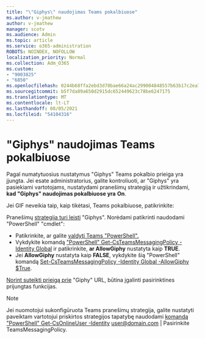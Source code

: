 ```yaml
---
title: "\"Giphys\" naudojimas Teams pokalbiuose"
ms.author: v-jmathew
author: v-jmathew
manager: scotv
ms.audience: Admin
ms.topic: article
ms.service: o365-administration
ROBOTS: NOINDEX, NOFOLLOW
localization_priority: Normal
ms.collection: Adm_O365
ms.custom:
- "9003825"
- "6850"
ms.openlocfilehash: 0244b68ffa2ebd3d70bae66a24ac299004848557b63b17c2ea74fafaff22bb8c
ms.sourcegitcommit: b5f7da89a650d2915dc652449623c78be6247175
ms.translationtype: MT
ms.contentlocale: lt-LT
ms.lasthandoff: 08/05/2021
ms.locfileid: "54104316"
---
```

# <a name="using-giphys-in-teams-conversations"></a>"Giphys" naudojimas Teams pokalbiuose

Pagal numatytuosius nustatymus "Giphys" Teams pokalbio prieiga yra įjungta. Jei esate administratorius, galite kontroliuoti, ar "Giphys" yra pasiekiami vartotojams, nustatydami pranešimų strategiją ir užtikrindami, **kad "Giphys" naudojimas pokalbiuose yra** **On**. [](https://docs.microsoft.com/microsoftteams/messaging-policies-in-teams#messaging-policy-settings)

Jei GIF neveikia taip, kaip tikėtasi, Teams pokalbiuose, patikrinkite:

Pranešimų [strategija turi leisti](https://docs.microsoft.com/microsoftteams/messaging-policies-in-teams) "Giphys". Norėdami patikrinti naudodami "PowerShell" "cmdlet":

- Patikrinkite, ar galite [valdyti Teams "PowerShell".](https://docs.microsoft.com/microsoftteams/teams-powershell-overview?view=o365-worldwide#manage-teams-with-powershell)
- Vykdykite komandą ["PowerShell" Get-CsTeamsMessagingPolicy -Identity Global](https://docs.microsoft.com/powershell/module/skype/get-csteamsmessagingpolicy?view=skype-ps) ir patikrinkite, **ar AllowGiphy** nustatyta kaip **TRUE**.
- Jei **AllowGiphy** nustatyta kaip **FALSE**, vykdykite šią "PowerShell" komandą [Set-CsTeamsMessagingPolicy -Identity Global -AllowGiphy $True](https://docs.microsoft.com/powershell/module/skype/set-csteamsmessagingpolicy?view=skype-ps).

[Norint suteikti prieigą prie](https://docs.microsoft.com/deployoffice/privacy/optional-connected-experiences) "Giphy" URL, būtina įgalinti pasirinktines prijungtas funkcijas.

> [!NOTE]
> Jei nuomotojui sukonfigūruota Teams pranešimų strategija, galite nustatyti paveiktam vartotojui priskirtos strategijos tapatybę naudodami [komandą "PowerShell" Get-CsOnlineUser -Identity](https://docs.microsoft.com/powershell/module/skype/get-csonlineuser?view=skype-ps) <user@domain.com> | Pasirinkite TeamsMessagingPolicy.
